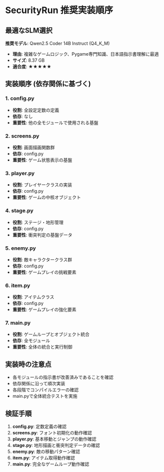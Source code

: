 # SecurityRun 推奨実装順序

## 最適なSLM選択
**推奨モデル**: Qwen2.5 Coder 14B Instruct (Q4_K_M)
- **理由**: 複雑なゲームロジック、Pygame専門知識、日本語指示書理解に最適
- **サイズ**: 8.37 GB
- **適合度**: ★★★★★

## 実装順序 (依存関係に基づく)

### 1. config.py
- **役割**: 全設定定数の定義
- **依存**: なし
- **重要性**: 他の全モジュールで使用される基盤

### 2. screens.py  
- **役割**: 画面描画関数群
- **依存**: config.py
- **重要性**: ゲーム状態表示の基盤

### 3. player.py
- **役割**: プレイヤークラスの実装
- **依存**: config.py
- **重要性**: ゲームの中核オブジェクト

### 4. stage.py
- **役割**: ステージ・地形管理
- **依存**: config.py
- **重要性**: 衝突判定の基盤データ

### 5. enemy.py
- **役割**: 敵キャラクタークラス群
- **依存**: config.py
- **重要性**: ゲームプレイの挑戦要素

### 6. item.py
- **役割**: アイテムクラス
- **依存**: config.py
- **重要性**: ゲームプレイの強化要素

### 7. main.py
- **役割**: ゲームループとオブジェクト統合
- **依存**: 全モジュール
- **重要性**: 全体の統合と実行制御

## 実装時の注意点
- 各モジュールの指示書が改善済みであることを確認
- 依存関係に沿って順次実装
- 各段階でコンパイルエラーの確認
- main.pyで全体統合テストを実施

## 検証手順
1. **config.py**: 定数定義の確認
2. **screens.py**: フォント初期化の動作確認
3. **player.py**: 基本移動とジャンプの動作確認
4. **stage.py**: 地形描画と衝突判定データの確認
5. **enemy.py**: 敵の移動パターン確認
6. **item.py**: アイテム取得動作確認
7. **main.py**: 完全なゲームループ動作確認